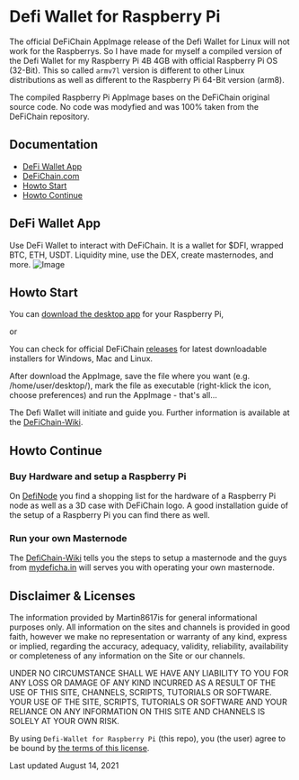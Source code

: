 # Defi Wallet for Raspberry Pi

The official DeFiChain AppImage release of the Defi Wallet for Linux will not work for the Raspberrys. So I have made for myself a compiled version of the Defi Wallet for my Raspberry Pi 4B 4GB with official Raspberry Pi OS (32-Bit). This so called `armv7l` version is different to other Linux distributions as well as different to the Raspberry Pi 64-Bit version (arm8). 

The compiled Raspberry Pi AppImage bases on the DeFiChain original source code. No code was modyfied and was 100% taken from the DeFiChain repository.
  

## Documentation

- [DeFi Wallet App](#DeFi-Wallet-App)
- [DeFiChain.com](https://defichain.com/)
- [Howto Start](#howto-start)
- [Howto Continue](#howto-continue)


## DeFi Wallet App

Use DeFi Wallet to interact with DeFiChain. It is a wallet for \$DFI, wrapped BTC, ETH, USDT. Liquidity mine, use the DEX, create masternodes, and more.
![Image](https://defichain.com/img/app/liquidity@2x.png)


## Howto Start

You can [download the desktop app](https://github.com/Martin8617/Defi-Wallet-for-Raspberry-Pi/releases) for your Raspberry Pi,

or

You can check for official DeFiChain [releases](https://github.com/DeFiCh/app/releases) for latest downloadable installers for Windows, Mac and Linux.

After download the AppImage, save the file where you want (e.g. /home/user/desktop/), mark the file as executable (right-klick the icon, choose preferences) and run the AppImage - that's all...

The Defi Wallet will initiate and guide you. Further information is available at the [DeFiChain-Wiki](https://defichain-wiki.com/wiki/DeFi_Wallet).


## Howto Continue

### Buy Hardware and setup a Raspberry Pi

On [DefiNode](https://github.com/DefiNode/DeFiNode) you find a shopping list for the hardware of a Raspberry Pi node as well as a 3D case with DeFiChain logo. A good installation guide of the setup of a Raspberry Pi you can find there as well.

### Run your own Masternode

The [DefiChain-Wiki](https://defichain-wiki.com/wiki/Masternode_installation_extended) tells you the steps to setup a masternode and the guys from [mydeficha.in](https://mydeficha.in) will serves you with operating your own masternode. 


## Disclaimer & Licenses

The information provided by Martin8617is for general informational purposes only. All information on the sites and channels is provided in good faith, however we make no representation or warranty of any kind, express or implied, regarding the accuracy, adequacy, validity, reliability, availability or completeness of any information on the Site or our channels.

UNDER NO CIRCUMSTANCE SHALL WE HAVE ANY LIABILITY TO YOU FOR ANY LOSS OR DAMAGE OF ANY KIND INCURRED AS A RESULT OF THE USE OF THIS SITE, CHANNELS, SCRIPTS, TUTORIALS OR SOFTWARE. YOUR USE OF THE SITE, SCRIPTS, TUTORIALS OR SOFTWARE AND YOUR RELIANCE ON ANY INFORMATION ON THIS SITE AND CHANNELS IS SOLELY AT YOUR OWN RISK.

By using `Defi-Wallet for Raspberry Pi` (this repo), you (the user) agree to be bound by [the terms of this license](LICENSE).

Last updated August 14, 2021
